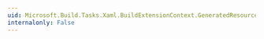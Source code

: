 ```yaml
---
uid: Microsoft.Build.Tasks.Xaml.BuildExtensionContext.GeneratedResourceFiles
internalonly: False
---
```

